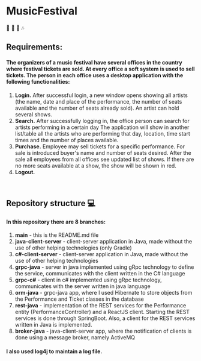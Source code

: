 # MusicFestival
:ticket: :guitar: :ferris_wheel: :notes:
## Requirements:
#### The organizers of a music festival have several offices in the country where festival tickets are sold. At every office a soft system is used to sell tickets. The person in each office uses a desktop application with the following functionalities: 
<ol>
  <li> <b>Login.</b> After successful login, a new window opens showing all artists
  (the name, date and place of the performance, the number of seats available and the number of seats already sold).
  An artist can hold several shows. </li>
  <li> <b>Search.</b> After successfully logging in, the office person can search for artists performing in a
  certain day The application will show in another list/table all the artists who are performing that day, location, time
  start times and the number of places available. </li>
  <li><b>Purchase.</b> Employee may sell tickets for a specific performance. For sale is introduced
  buyer's name and number of seats desired. After the sale all employees from all offices see
  updated list of shows. If there are no more seats available at a show, the show will be
  shown in red.</li>
  <li><b>Logout.</b></li>
</ol>
<br>
 
## Repository structure :computer:
#### In this repository there are 8 branches:
<ol>
  <li><b>main</b> - this is the README.md file </li>
  <li><b>java-client-server</b> - client-server application in Java, made without the use of other helping technologies (only Gradle) </li>
  <li><b>c#-client-server</b> - client-server application in Java, made without the use of other helping technologies </li>
  <li><b>grpc-java</b> - server in java implemented using gRpc technology to define the service, communicates with the client written in the C# language </li>
  <li><b>grpc-c#</b> - client in c# implemented using gRpc technology, communicates with the server written in java language </li>
  <li><b>orm-java</b> - grpc-java app, where I used Hibernate to store objects from the Performance and Ticket classes in the database </li>
  <li><b>rest-java</b> - implementation of the REST services for the Performance entity (PerformanceController) and a ReactJS client. Starting the REST services is done                           through SpringBoot. Also, a client for the REST services written in Java is implemented.
  <li><b>broker-java</b> - java-client-server app, where the notification of clients is done using a message broker, namely ActiveMQ </li>
</ol>
   
#### I also used log4j to maintain a log file.

